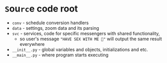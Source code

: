 # `S`ou`rc`e code root

- `conv` - schedule conversion handlers
- `data` - settings, zoom data and its parsing
- `svc` - services, code for specific messengers with shared functionality,
    - so user's message `"HAVE SEX WITH ME 🥺"` will output the same result everywhere
- `__init__.py` - global variables and objects, initializations and etc.
- `__main__.py` - where program starts executing